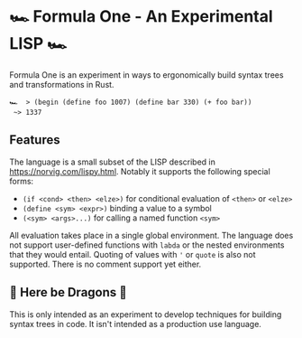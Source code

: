 # 🏎 Formula One - An Experimental LISP 🏎

Formula One is an experiment in ways to ergonomically build syntax trees and transformations in Rust.

```
🏎  > (begin (define foo 1007) (define bar 330) (+ foo bar))
 ~> 1337
```

## Features

The language is a small subset of the LISP described in <https://norvig.com/lispy.html>. Notably it supports the following special forms:

 * `(if <cond> <then> <elze>)` for conditional evaluation of `<then>` or `<elze>`
 * `(define <sym> <expr>)` binding a value to a symbol
 * `(<sym> <args>...)` for calling a named function `<sym>`

All evaluation takes place in a single global environment. The language does not support user-defined functions with `labda` or the nested environments that they would entail. Quoting of values with `'` or `quote` is also not supported. There is no comment support yet either.

## 🐉 Here be Dragons 🐉

This is only intended as an experiment to develop techniques for building syntax trees in code. It isn't intended as a production use language.
